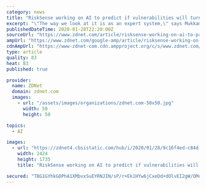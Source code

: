 ```yaml
---
category: news
title: "RiskSense working on AI to predict if vulnerabilities will turn into ransomware"
excerpt: "\"The way we look at it is as an expert system,\" says Mukkamala, using a traditional term from the AI literature for software programs that include a great deal of domain expertise. \"What are my signals?\" he asks, rhetorically. \"First, a strong signal would be end-point vendors detecting it and blocking it, a second is Microsoft paying attention ..."
publishedDateTime: 2020-01-28T22:20:00Z
sourceUrl: "https://www.zdnet.com/article/risksense-working-on-ai-to-predict-if-vulnerabilities-will-turn-into-ransomware/"
ampUrl: "https://www.zdnet.com/google-amp/article/risksense-working-on-ai-to-predict-if-vulnerabilities-will-turn-into-ransomware/"
cdnAmpUrl: "https://www-zdnet-com.cdn.ampproject.org/c/s/www.zdnet.com/google-amp/article/risksense-working-on-ai-to-predict-if-vulnerabilities-will-turn-into-ransomware/"
type: article
quality: 83
heat: 83
published: true

provider:
  name: ZDNet
  domain: zdnet.com
  images:
    - url: "/assets/images/organizations/zdnet.com-50x50.jpg"
      width: 50
      height: 50

topics:
  - AI

images:
  - url: "https://zdnet4.cbsistatic.com/hub/i/2020/01/28/9c16f4ed-c84d-4107-98b1-bd33cfbcd800/risksense-ransomware-dashboard-jan-2020.png"
    width: 2424
    height: 1735
    title: "RiskSense working on AI to predict if vulnerabilities will turn into ransomware"

secured: "TBG1GYhkGOPhA1XMbvxSuEYRNJIN/sP/r+Ek1HYw6jCxeDd+dOlvEI2gW/OMcRB7WMY1KatdFmlWymatcTDCLRkE77uKGrBTTbVKktkJPzXVtyhXr/ie/Xs0kBcleInniKXV3ELUweUnxGNnDhlIsdLdQbRRNGB7e5+/IUKYJRaaMioOzo8t9pCF0HZBtTJ+vuCZVTT5ZrOZFy0/1jFf5yulSiVYA0KSYDDD7AWiTCWN1u8tdU+mXvZkWiZQIzqIUZVSJu77V74EwjgsypI1auT4VAJBXeKcWCdpipgGSDkRGWFMEms2s46CutVw3P6XGu0AEBIpodWErlrmS/r87/pIWPmLVAkM+ZPS+VPy3hFgqlNC1sCjU++cukK4dc6zWLgIMFLHw40m05FyVmq4cZUxPiMlE9Mw4mtV9lpzhj3EFwvOroWgoRUFWFITuraj9u6/QDN3a1lb26WyhAnKPSk5WvDmmk3v/nOdAB2L3T4=;GukaTovA/xQo3+jtRiuh1w=="
---
```


